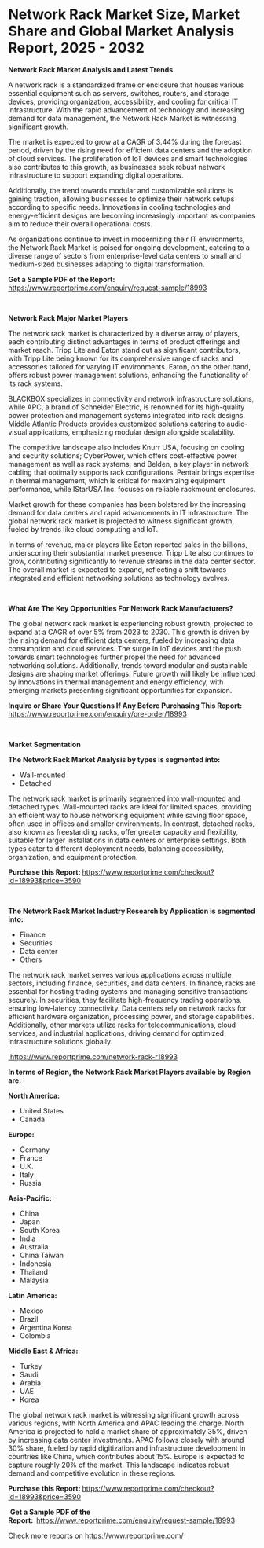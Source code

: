 <p><h1>Network Rack Market Size, Market Share and Global Market Analysis Report, 2025 - 2032</h1></p><p><strong>Network Rack Market Analysis and Latest Trends</strong></p>
<p><p>A network rack is a standardized frame or enclosure that houses various essential equipment such as servers, switches, routers, and storage devices, providing organization, accessibility, and cooling for critical IT infrastructure. With the rapid advancement of technology and increasing demand for data management, the Network Rack Market is witnessing significant growth.</p><p>The market is expected to grow at a CAGR of 3.44% during the forecast period, driven by the rising need for efficient data centers and the adoption of cloud services. The proliferation of IoT devices and smart technologies also contributes to this growth, as businesses seek robust network infrastructure to support expanding digital operations. </p><p>Additionally, the trend towards modular and customizable solutions is gaining traction, allowing businesses to optimize their network setups according to specific needs. Innovations in cooling technologies and energy-efficient designs are becoming increasingly important as companies aim to reduce their overall operational costs.</p><p>As organizations continue to invest in modernizing their IT environments, the Network Rack Market is poised for ongoing development, catering to a diverse range of sectors from enterprise-level data centers to small and medium-sized businesses adapting to digital transformation.</p></p>
<p><strong>Get a Sample PDF of the Report:&nbsp;</strong> <a href="https://www.reportprime.com/enquiry/request-sample/18993?utm_campaign=3351&utm_medium=2&utm_source=Github&utm_content=ia&utm_term=19032025&utm_id=network-rack">https://www.reportprime.com/enquiry/request-sample/18993</a></p>
<p>&nbsp;</p>
<p><strong>Network Rack Major Market Players</strong></p>
<p><p>The network rack market is characterized by a diverse array of players, each contributing distinct advantages in terms of product offerings and market reach. Tripp Lite and Eaton stand out as significant contributors, with Tripp Lite being known for its comprehensive range of racks and accessories tailored for varying IT environments. Eaton, on the other hand, offers robust power management solutions, enhancing the functionality of its rack systems. </p><p>BLACKBOX specializes in connectivity and network infrastructure solutions, while APC, a brand of Schneider Electric, is renowned for its high-quality power protection and management systems integrated into rack designs. Middle Atlantic Products provides customized solutions catering to audio-visual applications, emphasizing modular design alongside scalability.</p><p>The competitive landscape also includes Knurr USA, focusing on cooling and security solutions; CyberPower, which offers cost-effective power management as well as rack systems; and Belden, a key player in network cabling that optimally supports rack configurations. Pentair brings expertise in thermal management, which is critical for maximizing equipment performance, while IStarUSA Inc. focuses on reliable rackmount enclosures.</p><p>Market growth for these companies has been bolstered by the increasing demand for data centers and rapid advancements in IT infrastructure. The global network rack market is projected to witness significant growth, fueled by trends like cloud computing and IoT.</p><p>In terms of revenue, major players like Eaton reported sales in the billions, underscoring their substantial market presence. Tripp Lite also continues to grow, contributing significantly to revenue streams in the data center sector. The overall market is expected to expand, reflecting a shift towards integrated and efficient networking solutions as technology evolves.</p></p>
<p>&nbsp;</p>
<p><strong>What Are The Key Opportunities For Network Rack Manufacturers?</strong></p>
<p><p>The global network rack market is experiencing robust growth, projected to expand at a CAGR of over 5% from 2023 to 2030. This growth is driven by the rising demand for efficient data centers, fueled by increasing data consumption and cloud services. The surge in IoT devices and the push towards smart technologies further propel the need for advanced networking solutions. Additionally, trends toward modular and sustainable designs are shaping market offerings. Future growth will likely be influenced by innovations in thermal management and energy efficiency, with emerging markets presenting significant opportunities for expansion.</p></p>
<p><strong>Inquire or Share Your Questions If Any Before Purchasing This Report:</strong> <a href="https://www.reportprime.com/enquiry/pre-order/18993?utm_campaign=3351&utm_medium=2&utm_source=Github&utm_content=ia&utm_term=19032025&utm_id=network-rack">https://www.reportprime.com/enquiry/pre-order/18993</a></p>
<p>&nbsp;</p>
<p><strong>Market Segmentation</strong></p>
<p><strong>The Network Rack Market Analysis by types is segmented into:</strong></p>
<p><ul><li>Wall-mounted</li><li>Detached</li></ul></p>
<p><p>The network rack market is primarily segmented into wall-mounted and detached types. Wall-mounted racks are ideal for limited spaces, providing an efficient way to house networking equipment while saving floor space, often used in offices and smaller environments. In contrast, detached racks, also known as freestanding racks, offer greater capacity and flexibility, suitable for larger installations in data centers or enterprise settings. Both types cater to different deployment needs, balancing accessibility, organization, and equipment protection.</p></p>
<p><strong>Purchase this Report:&nbsp;</strong><a href="https://www.reportprime.com/checkout?id=18993&price=3590&utm_campaign=3351&utm_medium=2&utm_source=Github&utm_content=ia&utm_term=19032025&utm_id=network-rack">https://www.reportprime.com/checkout?id=18993&price=3590</a></p>
<p>&nbsp;</p>
<p><strong>The Network Rack Market Industry Research by Application is segmented into:</strong></p>
<p><ul><li>Finance</li><li>Securities</li><li>Data center</li><li>Others</li></ul></p>
<p><p>The network rack market serves various applications across multiple sectors, including finance, securities, and data centers. In finance, racks are essential for hosting trading systems and managing sensitive transactions securely. In securities, they facilitate high-frequency trading operations, ensuring low-latency connectivity. Data centers rely on network racks for efficient hardware organization, processing power, and storage capabilities. Additionally, other markets utilize racks for telecommunications, cloud services, and industrial applications, driving demand for optimized infrastructure solutions globally.</p></p>
<p><a href="https://www.reportprime.com/network-rack-r18993?utm_campaign=3351&utm_medium=2&utm_source=Github&utm_content=ia&utm_term=19032025&utm_id=network-rack">&nbsp;https://www.reportprime.com/network-rack-r18993</a></p>
<p><strong>In terms of Region, the Network Rack Market Players available by Region are:</strong></p>
<p>
    <p> <strong> North America: </strong>
        <ul>
            <li>United States</li>
            <li>Canada</li>
        </ul>
        </p> 
    <p> <strong> Europe: </strong>
        <ul>
            <li>Germany</li>
            <li>France</li>
            <li>U.K.</li>
            <li>Italy</li>
            <li>Russia</li>
        </ul>
        </p> 
    <p> <strong> Asia-Pacific: </strong>
        <ul>
            <li>China</li>
            <li>Japan</li>
            <li>South Korea</li>
            <li>India</li>
            <li>Australia</li>
            <li>China Taiwan</li>
            <li>Indonesia</li>
            <li>Thailand</li>
            <li>Malaysia</li>
        </ul>
        </p> 
    <p> <strong> Latin America: </strong>
        <ul>
            <li>Mexico</li>
            <li>Brazil</li>
            <li>Argentina Korea</li>
            <li>Colombia</li>
        </ul>
        </p> 
    <p> <strong> Middle East & Africa: </strong>
        <ul>
            <li>Turkey</li>
            <li>Saudi</li>
            <li>Arabia</li>
            <li>UAE</li>
            <li>Korea</li>
        </ul>
    </p>
    </p>
<p><p>The global network rack market is witnessing significant growth across various regions, with North America and APAC leading the charge. North America is projected to hold a market share of approximately 35%, driven by increasing data center investments. APAC follows closely with around 30% share, fueled by rapid digitization and infrastructure development in countries like China, which contributes about 15%. Europe is expected to capture roughly 20% of the market. This landscape indicates robust demand and competitive evolution in these regions.</p></p>
<p><strong>Purchase this Report: </strong><a href="https://www.reportprime.com/checkout?id=18993&price=3590&utm_campaign=3351&utm_medium=2&utm_source=Github&utm_content=ia&utm_term=19032025&utm_id=network-rack">https://www.reportprime.com/checkout?id=18993&price=3590</a></p>
<p>&nbsp;<strong>Get a Sample PDF of the Report:&nbsp;&nbsp;</strong><a href="https://www.reportprime.com/enquiry/request-sample/18993?utm_campaign=3351&utm_medium=2&utm_source=Github&utm_content=ia&utm_term=19032025&utm_id=network-rack">https://www.reportprime.com/enquiry/request-sample/18993</a></p>
<p><strong></strong></p>
<p>Check more reports on <a href="https://www.reportprime.com/?utm_campaign=3351&utm_medium=2&utm_source=Github&utm_content=ia&utm_term=19032025&utm_id=network-rack">https://www.reportprime.com/</a></p>